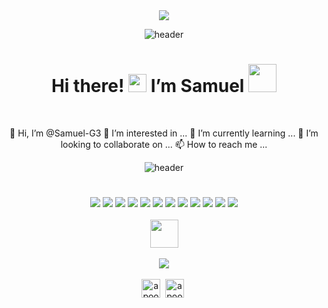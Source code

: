 <div align="center">
 <img src="https://i.ibb.co/PCtkrC4/Worst-Passwords-of-All-Time-2015-Best-Worst-Clever-Passwords-Online-Security-2014-328088.gif">
 
  ![header](https://capsule-render.vercel.app/api?type=rect&color=_hexcode&height=400&fontColor=69aa06&text=Hi%20there!%20I'm%20Samuel&fontSize=30)

# Hi there! <img src="https://github.com/TheDudeThatCode/TheDudeThatCode/blob/master/Assets/Hi.gif" width="29px"> I’m Samuel  <img src="https://github.com/TheDudeThatCode/TheDudeThatCode/blob/master/Assets/Developer.gif" width="45px"> 
  
<p align="center">
 
   
 <br>
 
👋 Hi, I’m @Samuel-G3
👀 I’m interested in ...
🌱 I’m currently learning ...
💞️ I’m looking to collaborate on ...
📫 How to reach me ...

<!---
Samuel-G3/Samuel-G3 is a ✨ special ✨ repository because its `README.md` (this file) appears on your GitHub profile.
You can click the Preview link to take a look at your changes.
--->
 
 
  ![header](https://capsule-render.vercel.app/api?type=rect&color=_hexcode&height=50&fontColor=69aa06&text=Hi%20there!%20I'm%20Samuel&fontSize=30)
  
   </div>
  
  #
  
  
<p align="center">
   
<div align="center">

 ![](https://img.shields.io/badge/Tools-mySQL-informational?style=plastic&logo=mysql&logoColor=white&color=green)
  ![](https://img.shields.io/badge/Code-php-informational?style=plastic&logo=php&logoColor=yellow&color=green)
 ![](https://img.shields.io/badge/Code-Angular-informational?style=plastic&logo=angular&logoColor=yellow&color=green)
 ![](https://img.shields.io/badge/Editor-VS_Code-informational?style=plastic&logo=visual-studio-code&logoColor=yellow&color=green)
   ![](https://img.shields.io/badge/Code-node.js-informational?style=plastic&logo=node.js&logoColor=yellow&color=green)
![](https://img.shields.io/badge/Code-JavaScript-informational?style=plastic&logo=javascript&logoColor=yellow&color=green)
  ![](https://img.shields.io/badge/Tools-mongodb-informational?style=plastic&logo=mongodb&logoColor=yellow&color=green)
![](https://img.shields.io/badge/Code-React-informational?style=plastic&logo=react&logoColor=yellow&color=green)
 ![](https://img.shields.io/badge/Tools-Docker-informational?style=plastic&logo=docker&logoColor=yellow&color=green)
  ![](https://img.shields.io/badge/Code-html5-informational?style=plastic&logo=html5&logoColor=yellow&color=green)
  ![](https://img.shields.io/badge/Code-git-informational?style=plastic&logo=git&logoColor=yellow&color=green) 
 ![](https://img.shields.io/badge/Code-css3-informational?style=plastic&logo=css3&logoColor=yellow&color=green)
 <br>
 <br>
 <img src="https://github.com/TheDudeThatCode/TheDudeThatCode/blob/master/Assets/Developer.gif" width="45px"> 
 <br>
 <br>
  <img src="https://i.ibb.co/SVNdKxt/white-rabbit-matrix.gif">
 <br>
 <br>
   <a href="https://twitter.com/SG_359" target="blank"><img align="center" src="https://cdn.jsdelivr.net/npm/simple-icons@3.0.1/icons/twitter.svg" alt="apoorv__tyagi" height="30" width="30" /></a>&nbsp;
<a href="https://linkedin.com/in/samuel-garcía-716747224/" target="blank"><img align="center" src="https://cdn.jsdelivr.net/npm/simple-icons@3.0.1/icons/linkedin.svg" alt="apoorvtyagi" height="30" width="30" /></a>&nbsp;
 
 </div>
